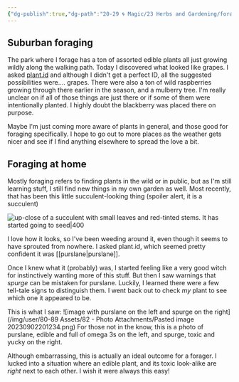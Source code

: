 ```yaml
---
{"dg-publish":true,"dg-path":"20-29 🌀 Magic/23 Herbs and Gardening/foraging.md","dg-permalink":"foraging","permalink":"/foraging/","noteIcon":"","created":"2023-09-02T20:16:45","updated":"2023-09-02T20:17:13.222-04:00"}
---
```



## Suburban foraging
The park where I forage has a ton of assorted edible plants all just growing wildly along the walking path. Today I discovered what looked like grapes. I asked [plant.id](https://plant.id) and although I didn't get a perfect ID, all the suggested possibilities were.... grapes. There were also a ton of wild raspberries growing through there earlier in the season, and a mulberry tree. I'm really unclear on if all of those things are just there or if some of them were intentionally planted. I highly doubt the blackberry was placed there on purpose.

Maybe I'm just coming more aware of plants in general, and those good for foraging specifically. I hope to go out to more places as the weather gets nicer and see if I find anything elsewhere to spread the love a bit.

## Foraging at home
Mostly foraging refers to finding plants in the wild or in public, but as I'm still learning stuff, I still find new things in my own garden as well. Most recently, that has been this little succulent-looking thing (spoiler alert, it is a succulent)

![up-close of a succulent with small leaves and red-tinted stems. It has started going to seed|400](https://i.imgur.com/6VNCr60.jpg)

I love how it looks, so I've been weeding around it, even though it seems to have sprouted from nowhere. I asked plant.id, which seemed pretty confident it was [[purslane\|purslane]].

Once I knew what it (probably) was, I started feeling like a very good witch for instinctively wanting more of this stuff. But then I saw warnings that *spurge* can be mistaken for purslane. Luckily, I learned there were a few tell-tale signs to distinguish them. I went back out to check *my* plant to see which one it appeared to be.

This is what I saw:
![image with purslane on the left and spurge on the right](/img/user/80-89 Assets/82 - Photo Attachments/Pasted image 20230902201234.png)
For those not in the know, this is a photo of purslane, edible and full of omega 3s on the left, and spurge, toxic and yucky on the right.

Although embarrassing, this is actually an ideal outcome for a forager. I lucked into a situation where an edible plant, and its toxic look-alike are *right* next to each other. I wish it were always this easy!
